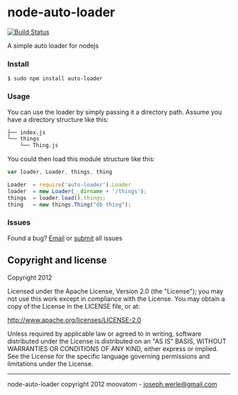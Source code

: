 node-auto-loader
===============

[![Build Status](https://travis-ci.org/jwerle/node-auto-loader.png?branch=master)](https://travis-ci.org/jwerle/node-auto-loader)

A simple auto loader for nodejs

### Install
```
$ sudo npm install auto-loader
```

### Usage
You can use the loader by simply passing it a directory path. Assume you have a directory structure like this:
```sh
├── index.js
└── things
    └── Thing.js
```

You could then load this module structure like this:
```js
var loader, Loader, things, thing

Loader  = require('auto-loader').Loader
loader  = new Loader(__dirname + '/things');
things  = loader.load().things;
thing   = new things.Thing("db thing");
```

### Issues
Found a bug?
[Email](mailto:joseph.werle@gmail.com) or [submit](https://github.com/jwerle/node-auto-loader/issues) all issues

Copyright and license
---------------------

Copyright 2012

Licensed under the Apache License, Version 2.0 (the "License");
you may not use this work except in compliance with the License.
You may obtain a copy of the License in the LICENSE file, or at:

   http://www.apache.org/licenses/LICENSE-2.0

Unless required by applicable law or agreed to in writing, software
distributed under the License is distributed on an "AS IS" BASIS,
WITHOUT WARRANTIES OR CONDITIONS OF ANY KIND, either express or implied.
See the License for the specific language governing permissions and
limitations under the License.

- - -
node-auto-loader copyright 2012
moovatom - joseph.werle@gmail.com
